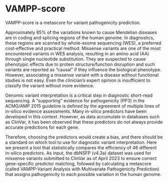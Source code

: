 # VAMPP-score
VAMPP-score is a metascore for variant pathogenicity prediction.

Approximately 85% of the variations known to cause Mendelian diseases are in coding and splicing regions of the human genome. In diagnostics, these regions are scanned by whole-exome sequencing (WES), a preferred cost-effective and practical method. Missense variants are one of the most encountered variants in WES analysis, resulting in an amino acid (AA) through single nucleotide substitution. They are suspected to cause phenotypic effects due to protein structure/function disruption and such variants are reported as “causal” if they influence the biological phenotype. However, associating a missense variant with a disease without functional studies is not easy. Even the clinician’s expert opinion is insufficient to classify the variant without more evidence.

Genomic variant interpretation is a critical step in diagnostic short-read sequencing. A “supporting” evidence for pathogenicity (PP3) in the ACMG/AMP 2015 guideline is defined by the agreement of multiple lines of in-silico evidence assessments. Many in-silico predictors have been developed in this context. However, as data accumulate in databases such as ClinVar, it has been observed that these predictors do not always provide accurate predictions for each gene.

Therefore, choosing the predictors would create a bias, and there should be a standard on which tool to use for diagnostic variant interpretation. Here we present a tool that statistically compares the efficiency of 46 different in-silico predictors. As input, the dbNSFP (v4.3a) dataset was used for missense variants submitted to ClinVar as of April 2023 to ensure correct gene-specific predictor matching, followed by calculating a metascore (called VAMPP-Variant Analysis with Multivariate Pathogenicity Prediction) that assigns pathogenicity to each possible variation in the human genome.
